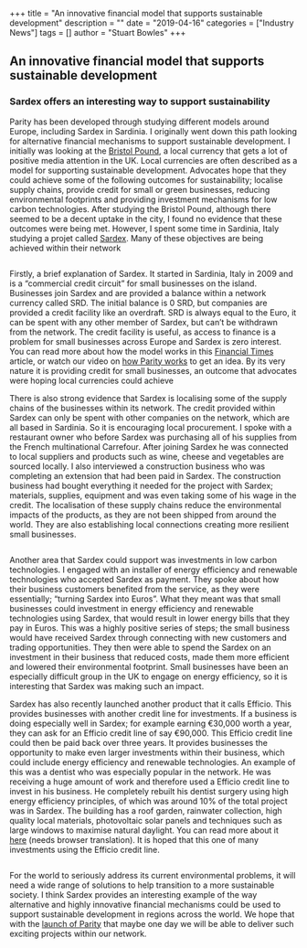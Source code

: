 +++
title = "An innovative financial model that supports sustainable development"
description = ""
date = "2019-04-16"
categories = ["Industry News"]
tags = []
author = "Stuart Bowles"
+++


## An innovative financial model that supports sustainable development


### Sardex offers an interesting way to support sustainability

Parity has been developed through studying different models around Europe, including Sardex in Sardinia. I originally went down this path looking for alternative financial mechanisms to support sustainable development. I initially was looking at the [Bristol Pound](https://bristolpound.org/), a local currency that gets a lot of positive media attention in the UK. Local currencies are often described as a model for supporting sustainable development. Advocates hope that they could achieve some of the following outcomes for sustainability; localise supply chains, provide credit for small or green businesses, reducing environmental footprints and providing investment mechanisms for low carbon technologies. After studying the Bristol Pound, although there seemed to be a decent uptake in the city, I found no evidence that these outcomes were being met. However, I spent some time in Sardinia, Italy studying a projet called [Sardex](https://www.sardex.net/?lang=en). Many of these objectives are being achieved within their network

<div class="wp-block-image"><figure class="aligncenter"><img alt="" class="wp-image-2881" src="https://parity.network/wp-content/uploads/2019/04/bristol-pound-map.jpg"/></figure></div>

Firstly, a brief explanation of Sardex. It started in Sardinia, Italy in 2009 and is a “commercial credit circuit” for small businesses on the island. Businesses join Sardex and are provided a balance within a network currency called SRD. The initial balance is 0 SRD, but companies are provided a credit facility like an overdraft. SRD is always equal to the Euro, it can be spent with any other member of Sardex, but can’t be withdrawn from the network. The credit facility is useful, as access to finance is a problem for small businesses across Europe and Sardex is zero interest. You can read more about how the model works in this [Financial Times](https://www.ft.com/content/cf875d9a-5be6-11e5-a28b-50226830d644) article, or watch our video on [how Parity works](https://www.youtube.com/watch?v=hacjwaidT1c) to get an idea. By its very nature it is providing credit for small businesses, an outcome that advocates were hoping local currencies could achieve

There is also strong evidence that Sardex is localising some of the supply chains of the businesses within its network. The credit provided within Sardex can only be spent with other companies on the network, which are all based in Sardinia. So it is encouraging local procurement. I spoke with a restaurant owner who before Sardex was purchasing all of his supplies from the French multinational Carrefour. After joining Sardex he was connected to local suppliers and products such as wine, cheese and vegetables are sourced locally. I also interviewed a construction business who was completing an extension that had been paid in Sardex. The construction business had bought everything it needed for the project with Sardex; materials, supplies, equipment and was even taking some of his wage in the credit. The localisation of these supply chains reduce the environmental impacts of the products, as they are not been shipped from around the world. They are also establishing local connections creating more resilient small businesses.

<div class="wp-block-image"><figure class="aligncenter"><img alt="" class="wp-image-2878" src="https://parity.network/wp-content/uploads/2019/04/40685584_1029775077184513_4932284956043902976_n.jpg"/></figure></div>

Another area that Sardex could support was investments in low carbon technologies. I engaged with an installer of energy efficiency and renewable technologies who accepted Sardex as payment. They spoke about how their business customers benefited from the service, as they were essentially; “turning Sardex into Euros”. What they meant was that small businesses could investment in energy efficiency and renewable technologies using Sardex, that would result in lower energy bills that they pay in Euros. This was a highly positive series of steps; the small business would have received Sardex through connecting with new customers and trading opportunities. They then were able to spend the Sardex on an investment in their business that reduced costs, made them more efficient and lowered their environmental footprint. Small businesses have been an especially difficult group in the UK to engage on energy efficiency, so it is interesting that Sardex was making such an impact.

Sardex has also recently launched another product that it calls Efficio. This provides businesses with another credit line for investments. If a business is doing especially well in Sardex; for example earning €30,000 worth a year, they can ask for an Efficio credit line of say €90,000. This Efficio credit line could then be paid back over three years. It provides businesses the opportunity to make even larger investments within their business, which could include energy efficiency and renewable technologies. An example of this was a dentist who was especially popular in the network. He was receiving a huge amount of work and therefore used a Efficio credit line to invest in his business. He completely rebuilt his dentist surgery using high energy efficiency principles, of which was around 10% of the total project was in Sardex. The building has a roof garden, rainwater collection, high quality local materials, photovoltaic solar panels and techniques such as large windows to maximise natural daylight. You can read more about it [here](https://sardex.net/sardex-realizzero-progetto-volevo/) (needs browser translation). It is hoped that this one of many investments using the Efficio credit line.

<div class="wp-block-image"><figure class="aligncenter"><img alt="" class="wp-image-2876" src="https://parity.network/wp-content/uploads/2019/04/41741871_1035619493266738_963983655577845760_n.jpg"/></figure></div>

For the world to seriously address its current environmental problems, it will need a wide range of solutions to help transition to a more sustainable society. I think Sardex provides an interesting example of the way alternative and highly innovative financial mechanisms could be used to support sustainable development in regions across the world. We hope that with the [launch of Parity](https://parity.network/launch-of-parity-in-birmingham/) that maybe one day we will be able to deliver such exciting projects within our network.
